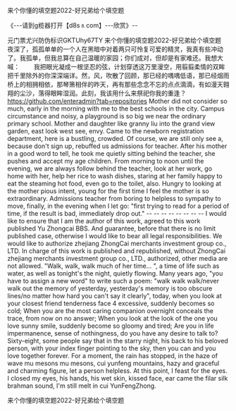 来个你懂的填空题2022-好兄弟给个填空题

《---请到g榄器打开【d8s⒏com】---欣赏》--

元门票尤兴防伪标识GKTUhy67TY
来个你懂的填空题2022-好兄弟给个填空题　　夜深了，孤孤单单的一个人在黑暗中对着两只可怜复可爱的精灵，我真有些冲动了。我孤单，但我总算在自己温暖的家园；你们成对，但却是有家难还。我想大喊：
　　我把眼光凝成一根坚忍的弦，计划穿透这万里漫空，用翦翦柔情的双眸把千里除外的你深深端详。然，风，吹散了回顾，那已经的喁喁低语，那已经烟雨桥上的相拥相依，那琴箫相伴的昨天，再有那些念念不忘的点点滴滴，有如漫天翱翔的尘沙，落得眼眸湿润。此刻，我该用什么来祭祀你我的重逢？
https://github.com/enteradmin?tab=repositories
Mother did not consider so much, early in the morning with me to the best schools in the city.
Campus circumstance and noisy, a playground is so big we near the ordinary primary school.
Mother and daughter like granny liu into the grand view garden, east look west see, envy.
Came to the newborn registration department, here is a bustling, crowded.
Of course, we are still only see a, because don't sign up, rebuffed us admissions for teacher.
After his mother in a good word to tell, he took me quietly sitting behind the teacher, she pushes and accept my age children.
From morning to noon until the evening, we are always follow behind the teacher, look at her work, go home with her, help her rice to wash dishes, staring at her family happy to eat the steaming hot food, even go to the toilet, also.
Hungry to looking at the mother pious intent, young for the first time I feel the mother is so extraordinary.
Admissions teacher from boring to helpless to sympathy to move, finally, in the evening when I let go: "first trying to read for a period of time, if the result is bad, immediately drop out."
-- -- -- -- -- -- -- -- I would like to ensure that I am the author of this work, agreed to this work published Yu Zhongcai BBS.
And guarantee, before that there is no limit published case, otherwise I would like to bear all legal responsibilities.
We would like to authorize zhejiang ZhongCai merchants investment group co., LTD. In charge of this work is published and republished, without ZhongCai zhejiang merchants investment group co., LTD., authorized, other media are not allowed.
"Walk, walk, walk much of her time...
", a time of life such as water, as well as tonight's the night, quietly flowing.
Many years ago, "you have to assign a new word" to write such a poem: "walk walk walk/never walk out the memory of yesterday, yesterday's memory is too obscure lines/no matter how hard you can't say it clearly", today, when you look at your closest friend tenderness face 4 excessive, suddenly becomes so cold;
When you are the most caring companion overnight conceals the trace, from now on no answer;
When you look at the look of the one you love sunny smile, suddenly become so gloomy and tired;
Are you in life impermanence, sense of nothingness, do you have any desire to talk to?
Sixty-eight, some people say that in the starry night, his back to his beloved person, with your index finger pointing to the sky, then you can and you love together forever.
For a moment, the rain has stopped, in the haze of wave mu mesons mu mesons, cui yunfeng mountains, hazy and graceful and charming figure, let a person helpless.
At this point, I feast for the eyes.
I closed my eyes, his hands, his wet skin, kissed face, ear came the filar silk brahman sound, I'm still melt in cui YunFengZhong.




来个你懂的填空题2022-好兄弟给个填空题
